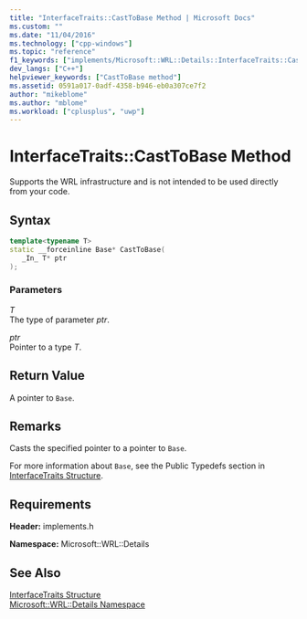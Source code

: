 ```yaml
---
title: "InterfaceTraits::CastToBase Method | Microsoft Docs"
ms.custom: ""
ms.date: "11/04/2016"
ms.technology: ["cpp-windows"]
ms.topic: "reference"
f1_keywords: ["implements/Microsoft::WRL::Details::InterfaceTraits::CastToBase"]
dev_langs: ["C++"]
helpviewer_keywords: ["CastToBase method"]
ms.assetid: 0591a017-0adf-4358-b946-eb0a307ce7f2
author: "mikeblome"
ms.author: "mblome"
ms.workload: ["cplusplus", "uwp"]
---
```

# InterfaceTraits::CastToBase Method

Supports the WRL infrastructure and is not intended to be used directly from your code.

## Syntax

```cpp
template<typename T>
static __forceinline Base* CastToBase(
   _In_ T* ptr
);
```

### Parameters

*T*  
The type of parameter *ptr*.

*ptr*  
Pointer to a type *T*.

## Return Value

A pointer to `Base`.

## Remarks

Casts the specified pointer to a pointer to `Base`.

For more information about `Base`, see the Public Typedefs section in [InterfaceTraits Structure](../windows/interfacetraits-structure.md).

## Requirements

**Header:** implements.h

**Namespace:** Microsoft::WRL::Details

## See Also

[InterfaceTraits Structure](../windows/interfacetraits-structure.md)  
[Microsoft::WRL::Details Namespace](../windows/microsoft-wrl-details-namespace.md)